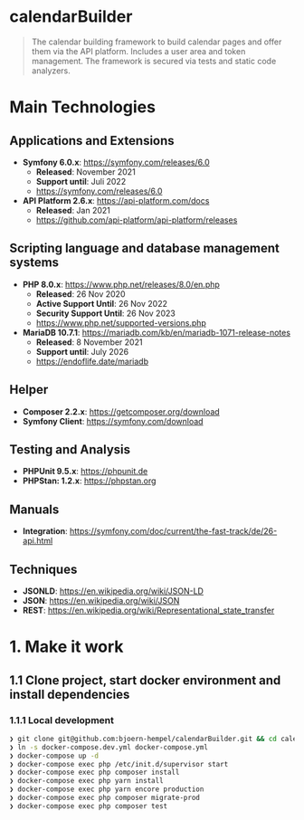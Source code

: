 # calendarBuilder

> The calendar building framework to build calendar pages and offer them via the API platform. Includes a user area and token management. The framework is secured via tests and static code analyzers.

# Main Technologies

## Applications and Extensions

* **Symfony 6.0.x**: https://symfony.com/releases/6.0
    * **Released**: November 2021
    * **Support until**: Juli 2022
    * https://symfony.com/releases/6.0
* **API Platform 2.6.x**: https://api-platform.com/docs
    * **Released**: Jan 2021
    * https://github.com/api-platform/api-platform/releases

## Scripting language and database management systems

* **PHP 8.0.x**: https://www.php.net/releases/8.0/en.php
    * **Released**: 26 Nov 2020
    * **Active Support Until**: 26 Nov 2022
    * **Security Support Until**: 26 Nov 2023
    * https://www.php.net/supported-versions.php
* **MariaDB 10.7.1**: https://mariadb.com/kb/en/mariadb-1071-release-notes
    * **Released**: 8 November 2021
    * **Support until**: July 2026
    * https://endoflife.date/mariadb

## Helper

* **Composer 2.2.x**: https://getcomposer.org/download
* **Symfony Client**: https://symfony.com/download

## Testing and Analysis

* **PHPUnit 9.5.x**: https://phpunit.de
* **PHPStan: 1.2.x**: https://phpstan.org

## Manuals

* **Integration**: https://symfony.com/doc/current/the-fast-track/de/26-api.html

## Techniques

* **JSONLD**: https://en.wikipedia.org/wiki/JSON-LD
* **JSON**: https://en.wikipedia.org/wiki/JSON
* **REST**: https://en.wikipedia.org/wiki/Representational_state_transfer

# 1. Make it work

## 1.1 Clone project, start docker environment and install dependencies

### 1.1.1 Local development

```bash
❯ git clone git@github.com:bjoern-hempel/calendarBuilder.git && cd calendarBuilder
❯ ln -s docker-compose.dev.yml docker-compose.yml
❯ docker-compose up -d
❯ docker-compose exec php /etc/init.d/supervisor start
❯ docker-compose exec php composer install
❯ docker-compose exec php yarn install
❯ docker-compose exec php yarn encore production
❯ docker-compose exec php composer migrate-prod
❯ docker-compose exec php composer test
```